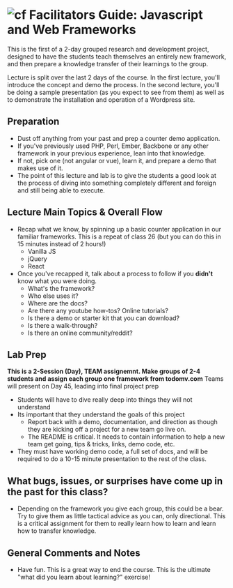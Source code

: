 ![cf](http://i.imgur.com/7v5ASc8.png) Facilitators Guide: Javascript and Web Frameworks
=======================================================================================
This is the first of a 2-day grouped research and development project, designed to have the students teach themselves an entirely new framework, and then prepare a knowledge transfer of their learnings to the group.

Lecture is split over the last 2 days of the course. In the first lecture, you'll introduce the concept and demo the process.  In the second lecture, you'll be doing a sample presentation (as you expect to see from them) as well as to demonstrate the installation and operation of a Wordpress site.

## Preparation
* Dust off anything from your past and prep a counter demo application.
* If you've previously used PHP, Perl, Ember, Backbone or any other framework in your previous experience, lean into that knowledge.
* If not, pick one (not angular or vue), learn it, and prepare a demo that makes use of it.
* The point of this lecture and lab is to give the students a good look at the process of diving into something completely different and foreign and still being able to execute.

## Lecture Main Topics & Overall Flow

* Recap what we know, by spinning up a basic counter application in our familiar frameworks. This is a repeat of class 26 (but you can do this in 15 minutes instead of 2 hours!)
  * Vanilla JS
  * jQuery
  * React
* Once you've recapped it, talk about a process to follow if you **didn't** know what you were doing.
  * What's the framework?
  * Who else uses it?
  * Where are the docs?
  * Are there any youtube how-tos? Online tutorials?
  * Is there a demo or starter kit that you can download?
  * Is there a walk-through?
  * Is there an online community/reddit?

## Lab Prep
**This is a 2-Session (Day), TEAM assignemnt. Make groups of 2-4 students and assign each group one framework from todomv.com** Teams will present on Day 45, leading into final project prep

* Students will have to dive really deep into things they will not understand
* Its important that they understand the goals of this project
  * Report back with a demo, documentation, and direction as though they are kicking off a project for a new team go live on.
  * The README is critical. It needs to contain information to help a new team get going, tips & tricks, links, demo code, etc.
* They must have working demo code, a full set of docs, and will be required to do a 10-15 minute presentation to the rest of the class.

## What bugs, issues, or surprises have come up in the past for this class?
* Depending on the framework you give each group, this could be a bear. Try to give them as little tactical advice as you can, only directional. This is a critical assignment for them to really learn how to learn and learn how to transfer knowledge.

## General Comments and Notes
* Have fun. This is a great way to end the course. This is the ultimate "what did you learn about learning?" exercise!
